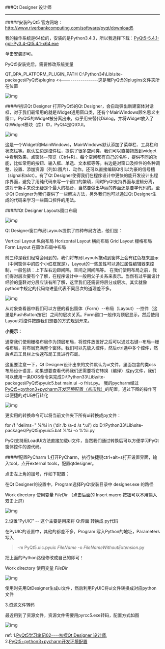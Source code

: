 ###Qt Designer 设计师

***

#####安装PyQt5
官方网站：<http://www.riverbankcomputing.com/software/pyqt/download5>

我的操作系统是64位的，安装的是Python3.4.3，所以我选择下载：[PyQt5-5.4.1-gpl-Py3.4-Qt5.4.1-x64.exe](http://sourceforge.net/projects/pyqt/files/PyQt5/PyQt-5.4.1/PyQt5-5.4.1-gpl-Py3.4-Qt5.4.1-x64.exe/download)

单击安装即可。

PyQt5安装完后，需要修改系统变量

QT_QPA_PLATFORM_PLUGIN_PATH
C:\Python34\Lib\site-packages\PyQt5\plugins                                      <<-----------------这是我PyQt5的plugins文件夹所在位置

![img](http://img.blog.csdn.net/20150416164922007?watermark/2/text/aHR0cDovL2Jsb2cuY3Nkbi5uZXQvYTM1OTY4MDQwNQ==/font/5a6L5L2T/fontsize/400/fill/I0JBQkFCMA==/dissolve/70/gravity/Center)




#####初识Qt Designer
打开PyQt5的Qt Designer，会自动弹出新建窗体对话框，对于我们最常用的就是Widget通用窗口类，还有个MainWindows顾名思义主窗口。PyQt5的Widget被分离出来，似乎用来替代Dialog，并将Widget放入了QtWidget模块（库）中，PyQt4是QtGUI。

![img](http://img.blog.csdn.net/20150417163156740?watermark/2/text/aHR0cDovL2Jsb2cuY3Nkbi5uZXQvYTM1OTY4MDQwNQ==/font/5a6L5L2T/fontsize/400/fill/I0JBQkFCMA==/dissolve/70/gravity/Center)

这是一个Widget和MainWindows，MainWindows默认添加了菜单栏、工具栏和状态栏等。默认左边是控件栏，提供了很多空间类，我们可以直接拖放到widget中看到效果，点窗体--预览（Ctrl+R）。每个空间都有自己的名称，提供不同的功能，比如常用的按钮、输入框、单选、文本框等等。右边是对窗口及控件的各种调整、设置、添加资源（列如:图片）、动作。还可以直接编辑Qt引以为豪的信号槽（signal和slot）。有了Qt Designer使得我们在程序设计中更快的能开发设计出程序界面，避免了用纯代码来写一个窗口的繁琐，同时PyQt支持界面与逻辑分离，这对于新手来说无疑是个最大的福音，当然要做出华丽的界面还是要学代码的。至少Qt Designer为我们提供了一些解决方法，另外我们也可以通过Qt Designer生成的代码来学习一些窗口控件的用法。

#####Qt Designer Layouts窗口布局

![img](http://img.blog.csdn.net/20150417170117468?watermark/2/text/aHR0cDovL2Jsb2cuY3Nkbi5uZXQvYTM1OTY4MDQwNQ==/font/5a6L5L2T/fontsize/400/fill/I0JBQkFCMA==/dissolve/70/gravity/Center)

Qt Designer窗口布局Layouts提供了四种布局方法，他们是：

Vertical Layout 纵向布局
Horizontal Layout 横向布局
Grid Layout  栅格布局
Form Layout  在窗体布局中布局

前三种是我们经常会用到的，我们将布局Layouts拖动到窗体上会有红色框来显示（中间窗体中的四个小红框就是），Layout的一些属性可以通过属性编辑器来控制，一般包括：上下左右边距间隔，空间之间间隔等。
在我们使用布局之前，我们得对层次要有个了解，在程序设计中一般用父子关系来表示。当然有过平面设计经验的童鞋对分层应该有所了解，这里我们还需要将层分成层次。其实就像python中规定的代码缩进量代表不同层次的道理差不多。

![img](http://img.blog.csdn.net/20150417170928785?watermark/2/text/aHR0cDovL2Jsb2cuY3Nkbi5uZXQvYTM1OTY4MDQwNQ==/font/5a6L5L2T/fontsize/400/fill/I0JBQkFCMA==/dissolve/70/gravity/Center)

从对象查看器中我们可以方便的看出窗体（Form）--布局（Layout）--控件（这里是PushButton按钮）之间的层次关系。Form窗口一般作为顶层显示，然后使用Layout将控件按照我们想要的方式规划开来。

**小提示**：

通常我们使用栅格布局作为顶层布局，将控件放置好之后可以通过右键--布局--栅格布局，将布局充满整个窗体。我们可以先放入控件，然后ctrl选中多个控件，然后点击工具栏上快速布局工具进行布局。

这里要注意一下，Qt Designer设计出来的文件默认为ui文件，里面包含的类css布局设计语言，如果想要查看代码我们还需要将它转换（编译）成py文件，我们可以使用一条DOS命令来完成D:\Python33\Lib\site-packages\PyQt5\pyuic5.bat main.ui -o frist.py。  我的pycharm经过[PyQt5+python3+pycharm开发环境配置（点击我）](http://blog.csdn.net/a359680405/article/details/45074761)的配置。通过下图的操作可以便捷的对UI进行转化

![img](http://img.blog.csdn.net/20150417171751137?watermark/2/text/aHR0cDovL2Jsb2cuY3Nkbi5uZXQvYTM1OTY4MDQwNQ==/font/5a6L5L2T/fontsize/400/fill/I0JBQkFCMA==/dissolve/70/gravity/Center)

更实用的转换命令可以将当前文件夹下所有ui转换成py文件：

for /f "delims=" %%i in ('dir /b /a-d /s *.ui') do D:\Python33\Lib\site-packages\PyQt5\pyuic5.bat %%i -o %%i.py

PyQt支持用LoadUi方法直接加载ui文件，当然我们通过转换后可以方便学习PyQt窗体控件的源代码。



#####配置PyCharm
1.打开PyCharm，执行快捷键ctrl+alt+s打开设置界面，输入tool，点开external tools，配置qtdesigner。

点击左上角的加号，作如下配置：

在Qt Designer的设置中，Program选择PyQt安装目录中 designer.exe 的路径

Work directory 使用变量 $FileDir$ （点击后面的 Insert macro 按钮可以不用输入双击上屏）

![img](http://img.blog.csdn.net/20150422140556771?watermark/2/text/aHR0cDovL2Jsb2cuY3Nkbi5uZXQvYTM1OTY4MDQwNQ==/font/5a6L5L2T/fontsize/400/fill/I0JBQkFCMA==/dissolve/70/gravity/Center)

2.设置“PyUIC” -- 这个主要是用来将 Qt界面 转换成 py代码

在PyUIC的设置中，其他的都差不多，Program 写入Python的地址，Parameters写入

> -m PyQt5.uic.pyuic  $FileName$ -o $FileNameWithoutExtension$.py

把上面的Python路径修改成自己的即可！

Work directory 使用变量 $FileDir$

![img](http://img.blog.csdn.net/20150416143917298?watermark/2/text/aHR0cDovL2Jsb2cuY3Nkbi5uZXQvYTM1OTY4MDQwNQ==/font/5a6L5L2T/fontsize/400/fill/I0JBQkFCMA==/dissolve/70/gravity/Center)

使用时先用QtDesigner生成ui文件，然后利用PyUIC将ui文件转换成对应python文件

3.资源文件转码

最近用到了资源文件，资源文件需要用pyrcc5.exe转码，配置方式如图

![img](http://img.blog.csdn.net/20150422140631060?watermark/2/text/aHR0cDovL2Jsb2cuY3Nkbi5uZXQvYTM1OTY4MDQwNQ==/font/5a6L5L2T/fontsize/400/fill/I0JBQkFCMA==/dissolve/70/gravity/Center)



ref:
1.[PyQt5学习笔记02----初探Qt Designer 设计师](http://blog.csdn.net/a359680405/article/details/45098695),   2.[PyQt5+python3+pycharm开发环境配置](http://blog.csdn.net/a359680405/article/details/45074761)